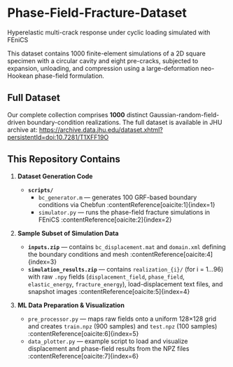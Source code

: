 # Phase-Field-Fracture-Dataset  
Hyperelastic multi-crack response under cyclic loading simulated with FEniCS

This dataset contains 1000 finite-element simulations of a 2D square specimen with a circular cavity and eight pre-cracks, subjected to expansion, unloading, and compression using a large-deformation neo-Hookean phase-field formulation.

## Full Dataset  
Our complete collection comprises **1000** distinct Gaussian-random-field-driven boundary-condition realizations. The full dataset is available in JHU archive at: https://archive.data.jhu.edu/dataset.xhtml?persistentId=doi:10.7281/T1XFF19O

## This Repository Contains

1. **Dataset Generation Code**  
   - **`scripts/`**  
     - `bc_generator.m` — generates 100 GRF-based boundary conditions via Chebfun :contentReference[oaicite:1]{index=1}  
     - `simulator.py` — runs the phase-field fracture simulations in FEniCS :contentReference[oaicite:2]{index=2}  
     
2. **Sample Subset of Simulation Data**  
   - **`inputs.zip`** — contains `bc_displacement.mat` and `domain.xml` defining the boundary conditions and mesh :contentReference[oaicite:4]{index=3}  
   - **`simulation_results.zip`** — contains `realization_{i}/` (for i = 1…96) with raw `.npy` fields (`displacement_field`, `phase_field`, `elastic_energy`, `fracture_energy`), load-displacement text files, and snapshot images :contentReference[oaicite:5]{index=4}  

3. **ML Data Preparation & Visualization**  
   - `pre_processor.py` — maps raw fields onto a uniform 128×128 grid and creates `train.npz` (900 samples) and `test.npz` (100 samples) :contentReference[oaicite:6]{index=5}  
   - `data_plotter.py` — example script to load and visualize displacement and phase-field results from the NPZ files :contentReference[oaicite:7]{index=6}  

